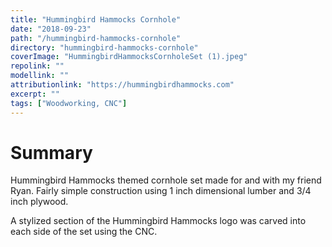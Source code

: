 ```yaml
---
title: "Hummingbird Hammocks Cornhole"
date: "2018-09-23"
path: "/hummingbird-hammocks-cornhole"
directory: "hummingbird-hammocks-cornhole"
coverImage: "HummingbirdHammocksCornholeSet (1).jpeg"
repolink: ""
modellink: ""
attributionlink: "https://hummingbirdhammocks.com"
excerpt: ""
tags: ["Woodworking, CNC"]
---
```


# Summary

Hummingbird Hammocks themed cornhole set made for and with my friend Ryan. Fairly simple construction using 1 inch dimensional lumber and 3/4 inch plywood.

A stylized section of the Hummingbird Hammocks logo was carved into each side of the set using the CNC.